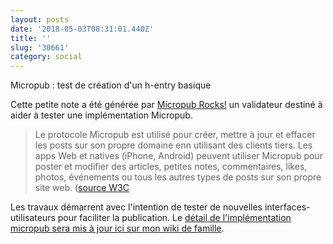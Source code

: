 ```yaml
---
layout: posts
date: '2018-05-03T08:31:01.440Z'
title: ''
slug: '30661'
category: social
---
```

Micropub : test de création d'un h-entry basique

Cette petite note a été générée par [Micropub Rocks!](https://micropub.rocks/) un validateur destiné à aider à tester une implémentation Micropub. 

> Le protocole Micropub est utilisé pour créer, mettre à jour et effacer les posts sur son propre domaine enn utilisant des clients tiers. Les apps Web et natives (iPhone, Android) peuvent utiliser Micropub pour poster et modifier des articles, petites notes, commentaires, likes, photos, événements ou tous les autres types de posts sur son propre site web. ([source W3C](https://www.w3.org/TR/micropub/#abstract-p-1)

Les travaux démarrent avec l'intention de tester de nouvelles interfaces-utilisateurs pour faciliter la publication. 
Le [détail de l'implémentation micropub sera mis à jour ici sur mon wiki de famille](http://ducamp.me/Xtof/micropub). 
